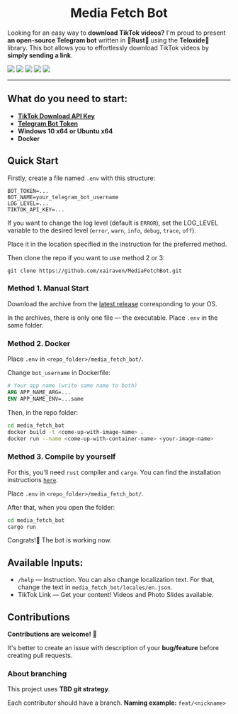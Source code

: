 <h1 align="center">Media Fetch Bot</h1>

Looking for an easy way to **download TikTok videos?**
I'm proud to present **an open-source Telegram bot** written in 🦀**Rust**🦀 using the **Teloxide**🤖 library.
This bot allows you to effortlessly download TikTok videos by **simply sending a link**.

![](https://img.shields.io/github/actions/workflow/status/xairaven/MediaFetchBot/release_bot.yml?style=plastic)
![](https://img.shields.io/github/v/release/xairaven/MediaFetchBot?style=plastic)
![](https://img.shields.io/github/commit-activity/m/xairaven/MediaFetchBot?style=plastic)
![](https://img.shields.io/github/license/xairaven/MediaFetchBot?style=plastic)
![](https://img.shields.io/github/issues/xairaven/MediaFetchBot?style=plastic)

---

<h2>What do you need to start:</h2>

- **[TikTok Download API Key](https://rapidapi.com/yi005/api/tiktok-download-without-watermark)**
- **[Telegram Bot Token](https://t.me/BotFather)**
- **Windows 10 x64 or Ubuntu x64** *<optional>*
- **Docker** *<optional>*

<h2>Quick Start</h2>

Firstly, create a file named `.env` with this structure:

```.env
BOT_TOKEN=...
BOT_NAME=your_telegram_bot_username
LOG_LEVEL=...
TIKTOK_API_KEY=...
```

If you want to change the log level (default is `ERROR`), set the LOG_LEVEL variable to the desired level (`error`, `warn`, `info`, `debug`, `trace`, `off`).

Place it in the location specified in the instruction for the preferred method.

Then clone the repo if you want to use method 2 or 3:

```
git clone https://github.com/xairaven/MediaFetchBot.git
```

<h3>Method 1. Manual Start</h3>

Download the archive from the [latest release](github.com/xairaven/MediaFetchBot/releases/latest) corresponding to your OS.

In the archives, there is only one file — the executable. Place `.env` in the same folder.

<h3>Method 2. Docker</h3>

Place `.env` in `<repo_folder>/media_fetch_bot/`.

Change `bot_username` in Dockerfile:

```Dockerfile
# Your app name (write same name to both)
ARG APP_NAME_ARG=...
ENV APP_NAME_ENV=...same
```

Then, in the repo folder:

```sh
cd media_fetch_bot
docker build -t <come-up-with-image-name> .
docker run --name <come-up-with-container-name> <your-image-name>
```

<h3>Method 3. Compile by yourself</h3>

For this, you'll need `rust` compiler and `cargo`.
You can find the installation instructions [`here`](https://doc.rust-lang.org/cargo/getting-started/installation.html).

Place `.env` in `<repo_folder>/media_fetch_bot/`.

After that, when you open the folder:

```sh
cd media_fetch_bot
cargo run
```

Congrats!🥳 The bot is working now.

<h2>Available Inputs:</h2>

- `/help` — Instruction. You can also change localization text. For that, change the text in `media_fetch_bot/locales/en.json`.
- TikTok Link — Get your content! Videos and Photo Slides available.

<h2>Contributions</h2>

**Contributions are welcome!** 🎉

It's better to create an issue with description of your **bug/feature** before creating pull requests.

<h3>About branching</h3>

This project uses **TBD git strategy**.

Each contributor should have a branch. **Naming example:** ```feat/<nickname>```
